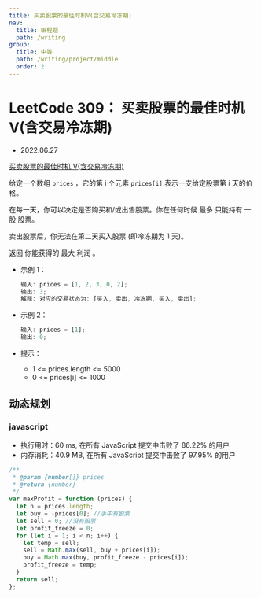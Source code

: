 ```yaml
---
title: 买卖股票的最佳时机V(含交易冷冻期)
nav:
  title: 编程题
  path: /writing
group:
  title: 中等
  path: /writing/project/middle
  order: 2
---
```


# LeetCode 309： 买卖股票的最佳时机 V(含交易冷冻期)

- 2022.06.27

[买卖股票的最佳时机 V(含交易冷冻期)](https://leetcode.cn/problems/best-time-to-buy-and-sell-stock-with-cooldown/)

给定一个数组 `prices` ，它的第 i 个元素 `prices[i]` 表示一支给定股票第 i 天的价格。

在每一天，你可以决定是否购买和/或出售股票。你在任何时候 最多 只能持有 一股 股票。

卖出股票后，你无法在第二天买入股票 (即冷冻期为 1 天)。

返回 你能获得的 最大 利润 。

- 示例 1：

  ```js
  输入: prices = [1, 2, 3, 0, 2];
  输出: 3;
  解释: 对应的交易状态为: [买入, 卖出, 冷冻期, 买入, 卖出];
  ```

- 示例 2：

  ```js
  输入: prices = [1];
  输出: 0;
  ```

- 提示：
  - 1 <= prices.length <= 5000
  - 0 <= prices[i] <= 1000

## 动态规划

### javascript

- 执行用时：60 ms, 在所有 JavaScript 提交中击败了 86.22% 的用户
- 内存消耗：40.9 MB, 在所有 JavaScript 提交中击败了 97.95% 的用户

```js
/**
 * @param {number[]} prices
 * @return {number}
 */
var maxProfit = function (prices) {
  let n = prices.length;
  let buy = -prices[0]; //手中有股票
  let sell = 0; //没有股票
  let profit_freeze = 0;
  for (let i = 1; i < n; i++) {
    let temp = sell;
    sell = Math.max(sell, buy + prices[i]);
    buy = Math.max(buy, profit_freeze - prices[i]);
    profit_freeze = temp;
  }
  return sell;
};
```

